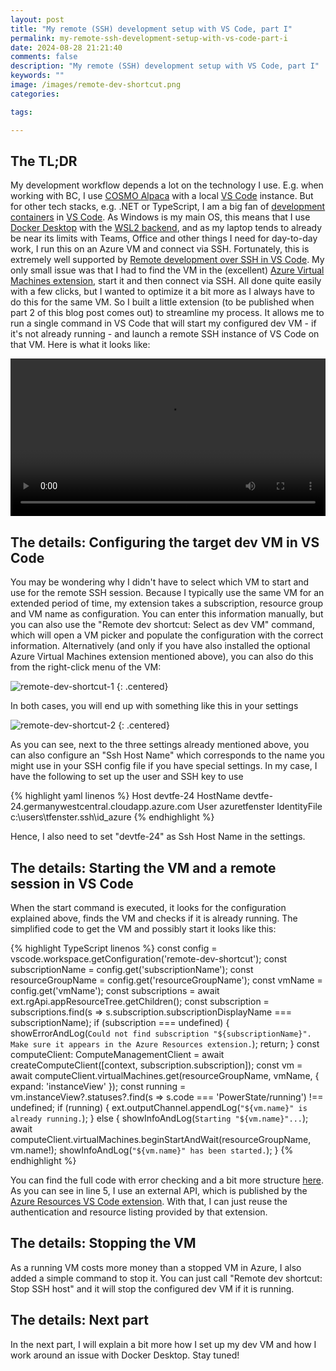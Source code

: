 ```yaml
---
layout: post
title: "My remote (SSH) development setup with VS Code, part I"
permalink: my-remote-ssh-development-setup-with-vs-code-part-i
date: 2024-08-28 21:21:40
comments: false
description: "My remote (SSH) development setup with VS Code, part I"
keywords: ""
image: /images/remote-dev-shortcut.png
categories:

tags:

---
```


## The TL;DR

My development workflow depends a lot on the technology I use. E.g. when working with BC, I use [COSMO Alpaca][alpaca] with a local [VS Code][vsc] instance. But for other tech stacks, e.g. .NET or TypeScript, I am a big fan of [development containers][devcontainers] in [VS Code][vsc-dc]. As Windows is my main OS, this means that I use [Docker Desktop][dd] with the [WSL2 backend][wsl2], and as my laptop tends to already be near its limits with Teams, Office and other things I need for day-to-day work, I run this on an Azure VM and connect via SSH. Fortunately, this is extremely well supported by [Remote development over SSH in VS Code][vsc-ssh]. My only small issue was that I had to find the VM in the (excellent) [Azure Virtual Machines extension][azvm-ext], start it and then connect via SSH. All done quite easily with a few clicks, but I wanted to optimize it a bit more as I always have to do this for the same VM. So I built a little extension (to be published when part 2 of this blog post comes out) to streamline my process. It allows me to run a single command in VS Code that will start my configured dev VM - if it's not already running - and launch a remote SSH instance of VS Code on that VM. Here is what it looks like:

<video width="100%" controls="" class="centered">
  <source type="video/mp4" src="/images/remote-dev-shortcut-1.mp4" />
</video>

## The details: Configuring the target dev VM in VS Code

You may be wondering why I didn't have to select which VM to start and use for the remote SSH session. Because I typically use the same VM for an extended period of time, my extension takes a subscription, resource group and VM name as configuration. You can enter this information manually, but you can also use the "Remote dev shortcut: Select as dev VM" command, which will open a VM picker and populate the configuration with the correct information. Alternatively (and only if you have also installed the optional Azure Virtual Machines extension mentioned above), you can also do this from the right-click menu of the VM:

![remote-dev-shortcut-1](/images/remote-dev-shortcut-1.png)
{: .centered}

In both cases, you will end up with something like this in your settings

![remote-dev-shortcut-2](/images/remote-dev-shortcut-2.png)
{: .centered}

As you can see, next to the three settings already mentioned above, you can also configure an "Ssh Host Name" which corresponds to the name you might use in your SSH config file if you have special settings. In my case, I have the following to set up the user and SSH key to use

{% highlight yaml linenos %}
Host devtfe-24
  HostName devtfe-24.germanywestcentral.cloudapp.azure.com
  User azuretfenster
  IdentityFile c:\users\tfenster\.ssh\id_azure
{% endhighlight %}

Hence, I also need to set "devtfe-24" as Ssh Host Name in the settings.

## The details: Starting the VM and a remote session in VS Code

When the start command is executed, it looks for the configuration explained above, finds the VM and checks if it is already running. The simplified code to get the VM and possibly start it looks like this:

{% highlight TypeScript linenos %}
const config = vscode.workspace.getConfiguration('remote-dev-shortcut');
const subscriptionName = config.get<string>('subscriptionName');
const resourceGroupName = config.get<string>('resourceGroupName');
const vmName = config.get<string>('vmName');
const subscriptions = await ext.rgApi.appResourceTree.getChildren();
const subscription = subscriptions.find(s => s.subscription.subscriptionDisplayName === subscriptionName);
if (subscription === undefined) {
    showErrorAndLog(`Could not find subscription "${subscriptionName}". Make sure it appears in the Azure Resources extension.`);
    return;
}
const computeClient: ComputeManagementClient = await createComputeClient([context, subscription.subscription]);
const vm = await computeClient.virtualMachines.get(resourceGroupName, vmName, { expand: 'instanceView' });
const running = vm.instanceView?.statuses?.find(s => s.code === 'PowerState/running') !== undefined;
if (running) {
    ext.outputChannel.appendLog(`"${vm.name}" is already running.`);
} else {
    showInfoAndLog(`Starting "${vm.name}"...`);
    await computeClient.virtualMachines.beginStartAndWait(resourceGroupName, vm.name!);
    showInfoAndLog(`"${vm.name}" has been started.`);
}
{% endhighlight %}

You can find the full code with error checking and a bit more structure [here][vm.ts]. As you can see in line 5, I use an external API, which is published by the [Azure Resources VS Code extension][ar-ext]. With that, I can just reuse the authentication and resource listing provided by that extension.

## The details: Stopping the VM

As a running VM costs more money than a stopped VM in Azure, I also added a simple command to stop it. You can just call "Remote dev shortcut: Stop SSH host" and it will stop the configured dev VM if it is running.

## The details: Next part

In the next part, I will explain a bit more how I set up my dev VM and how I work around an issue with Docker Desktop. Stay tuned!

[alpaca]: https://www.cosmoconsult.com/cosmo-alpaca/
[devcontainers]: https://containers.dev/
[vsc]: https://code.visualstudio.com/
[dd]: https://www.docker.com/products/docker-desktop/
[wsl2]: https://docs.docker.com/desktop/wsl/
[vsc-dc]: https://code.visualstudio.com/docs/devcontainers/containers
[vsc-ssh]: https://code.visualstudio.com/docs/remote/ssh-tutorial
[azvm-ext]: https://marketplace.visualstudio.com/items?itemName=ms-azuretools.vscode-azurevirtualmachines
[vm.ts]: https://github.com/tfenster/remote-dev-shortcut/blob/16756103270ba5a66ac81fed099ec12ae122f4c9/src/vm.ts
[ar-ext]: https://marketplace.visualstudio.com/items?itemName=ms-azuretools.vscode-azureresourcegroups